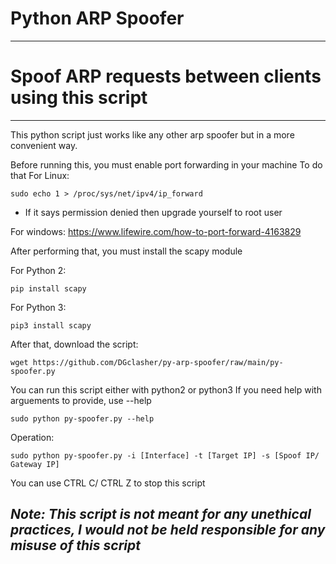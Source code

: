 # Python ARP Spoofer
------------------------------
# Spoof ARP requests between clients using this script

------------------------------
This python script just works like any other arp spoofer but in a more convenient way.

Before running this, you must enable port forwarding in your machine
To do that
For Linux:

    sudo echo 1 > /proc/sys/net/ipv4/ip_forward

   * If it says permission denied then upgrade yourself to root user

For windows: https://www.lifewire.com/how-to-port-forward-4163829

After performing that, you must install the scapy module

For Python 2:
    
    pip install scapy

For Python 3:
    
    pip3 install scapy

After that, download the script:

    wget https://github.com/DGclasher/py-arp-spoofer/raw/main/py-spoofer.py

You can run this script either with python2 or python3
If you need help with arguements to provide, use --help 

    sudo python py-spoofer.py --help

Operation:

    sudo python py-spoofer.py -i [Interface] -t [Target IP] -s [Spoof IP/ Gateway IP]

You can use CTRL C/ CTRL Z to stop this script

*Note: This script is not meant for any unethical practices, I would not be held responsible for any misuse of this script*
----------------------------------------------------------------------------------------------------------------------
